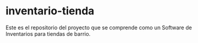 # inventario-tienda
Este es el repositorio del proyecto que se comprende como un Software de Inventarios para tiendas de barrio. 
